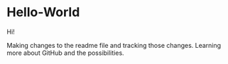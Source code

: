 # Hello-World

Hi!

Making changes to the readme file and tracking those changes.
Learning more about GitHub and the possibilities.
